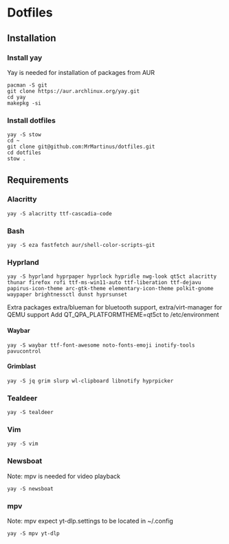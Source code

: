 # Dotfiles



## Installation

### Install yay
Yay is needed for installation of packages from AUR
```
pacman -S git
git clone https://aur.archlinux.org/yay.git
cd yay
makepkg -si
```

### Install dotfiles
```
yay -S stow
cd ~
git clone git@github.com:MrMartinus/dotfiles.git
cd dotfiles
stow .
```



## Requirements

### Alacritty
```
yay -S alacritty ttf-cascadia-code
```

### Bash
```
yay -S eza fastfetch aur/shell-color-scripts-git
```

### Hyprland
```
yay -S hyprland hyprpaper hyprlock hypridle nwg-look qt5ct alacritty thunar firefox rofi ttf-ms-win11-auto ttf-liberation ttf-dejavu papirus-icon-theme arc-gtk-theme elementary-icon-theme polkit-gnome waypaper brightnessctl dunst hyprsunset
```
Extra packages extra/blueman for bluetooth support, extra/virt-manager for QEMU support
Add QT_QPA_PLATFORMTHEME=qt5ct to /etc/environment
#### Waybar
```
yay -S waybar ttf-font-awesome noto-fonts-emoji inotify-tools pavucontrol
```
#### Grimblast
```
yay -S jq grim slurp wl-clipboard libnotify hyprpicker
```

### Tealdeer
```
yay -S tealdeer
```

### Vim
```
yay -S vim
```

### Newsboat
Note: mpv is needed for video playback
```
yay -S newsboat
```

### mpv
Note: mpv expect yt-dlp.settings to be located in ~/.config
```
yay -S mpv yt-dlp
```

